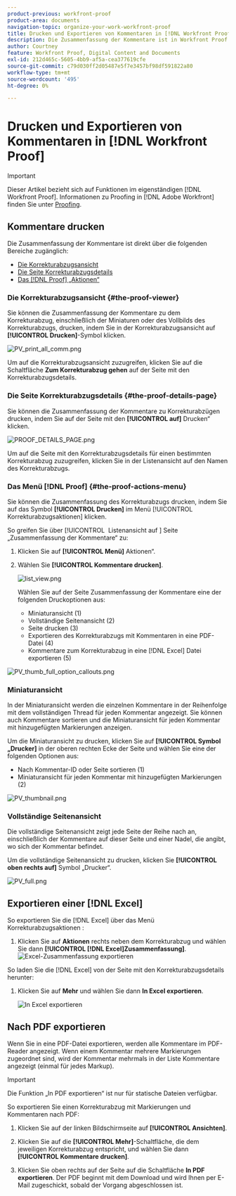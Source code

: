 ```yaml
---
product-previous: workfront-proof
product-area: documents
navigation-topic: organize-your-work-workfront-proof
title: Drucken und Exportieren von Kommentaren in [!DNL Workfront Proof]
description: Die Zusammenfassung der Kommentare ist in Workfront Proof verfügbar.
author: Courtney
feature: Workfront Proof, Digital Content and Documents
exl-id: 212d465c-5605-4bb9-af5a-cea377619cfe
source-git-commit: c79d030ff2d05487e5f7e3457bf98df591822a80
workflow-type: tm+mt
source-wordcount: '495'
ht-degree: 0%

---
```


# Drucken und Exportieren von Kommentaren in [!DNL Workfront Proof]

<!-- Audited: 4/2025 -->

>[!IMPORTANT]
>
>Dieser Artikel bezieht sich auf Funktionen im eigenständigen [!DNL Workfront Proof]. Informationen zu Proofing in [!DNL Adobe Workfront] finden Sie unter [Proofing](../../../review-and-approve-work/proofing/proofing.md).

## Kommentare drucken

Die Zusammenfassung der Kommentare ist direkt über die folgenden Bereiche zugänglich:

* [Die Korrekturabzugsansicht](#the-proof-viewer)
* [Die Seite Korrekturabzugsdetails](#the-proof-details-page)
* [Das  [!DNL Proof]  „Aktionen“](#the-proof-actions-menu)

### Die Korrekturabzugsansicht {#the-proof-viewer}

Sie können die Zusammenfassung der Kommentare zu dem Korrekturabzug, einschließlich der Miniaturen oder des Vollbilds des Korrekturabzugs, drucken, indem Sie in der Korrekturabzugsansicht auf **[!UICONTROL Drucken]**-Symbol klicken.

![PV_print_all_comm.png](assets/pv-print-all-comm-350x158.png)

Um auf die Korrekturabzugsansicht zuzugreifen, klicken Sie auf die Schaltfläche **Zum Korrekturabzug gehen** auf der Seite mit den Korrekturabzugsdetails.

### Die Seite Korrekturabzugsdetails {#the-proof-details-page}

Sie können die Zusammenfassung der Kommentare zu Korrekturabzügen drucken, indem Sie auf der Seite mit den **[!UICONTROL auf]** Drucken“ klicken.

![PROOF_DETAILS_PAGE.png](assets/proof-details-page-350x231.png)

Um auf die Seite mit den Korrekturabzugsdetails für einen bestimmten Korrekturabzug zuzugreifen, klicken Sie in der Listenansicht auf den Namen des Korrekturabzugs.

### Das Menü [!DNL Proof] {#the-proof-actions-menu}

Sie können die Zusammenfassung des Korrekturabzugs drucken, indem Sie auf das Symbol **[!UICONTROL Drucken]** im Menü [!UICONTROL Korrekturabzugsaktionen] klicken.

So greifen Sie über [!UICONTROL &#x200B; Listenansicht auf &#x200B;] Seite „Zusammenfassung der Kommentare“ zu:

1. Klicken Sie auf **[!UICONTROL Menü]** Aktionen“.
1. Wählen Sie **[!UICONTROL Kommentare drucken]**.

   ![list_view.png](assets/list-view-350x155.png)

   Wählen Sie auf der Seite Zusammenfassung der Kommentare eine der folgenden Druckoptionen aus:

   * Miniaturansicht (1)
   * Vollständige Seitenansicht (2)
   * Seite drucken (3)
   * Exportieren des Korrekturabzugs mit Kommentaren in eine PDF-Datei (4)
   * Kommentare zum Korrekturabzug in eine [!DNL Excel] Datei exportieren (5)

![PV_thumb_full_option_callouts.png](assets/pv-thumb-full-option-callouts-350x154.png)

### Miniaturansicht

In der Miniaturansicht werden die einzelnen Kommentare in der Reihenfolge mit dem vollständigen Thread für jeden Kommentar angezeigt. Sie können auch Kommentare sortieren und die Miniaturansicht für jeden Kommentar mit hinzugefügten Markierungen anzeigen.

Um die Miniaturansicht zu drucken, klicken Sie auf **[!UICONTROL Symbol „Drucker]** in der oberen rechten Ecke der Seite und wählen Sie eine der folgenden Optionen aus:

* Nach Kommentar-ID oder Seite sortieren (1)
* Miniaturansicht für jeden Kommentar mit hinzugefügten Markierungen (2)

![PV_thumbnail.png](assets/pv-thumbnail-350x290.png)

### Vollständige Seitenansicht

Die vollständige Seitenansicht zeigt jede Seite der Reihe nach an, einschließlich der Kommentare auf dieser Seite und einer Nadel, die angibt, wo sich der Kommentar befindet.

Um die vollständige Seitenansicht zu drucken, klicken Sie **[!UICONTROL oben rechts auf]** Symbol „Drucker“.

![PV_full.png](assets/pv-full-350x347.png)

## Exportieren einer [!DNL Excel]

So exportieren Sie die [!DNL Excel] über das Menü Korrekturabzugsaktionen :

1. Klicken Sie auf **Aktionen** rechts neben dem Korrekturabzug und wählen Sie dann **[!UICONTROL [!DNL Excel]Zusammenfassung]**.
   ![Excel-Zusammenfassung exportieren](assets/excel-summary-option.png)

So laden Sie die [!DNL Excel] von der Seite mit den Korrekturabzugsdetails herunter:

1. Klicken Sie auf **Mehr** und wählen Sie dann **In Excel exportieren**.

   ![In Excel exportieren](assets/export-to-excel.png)

## Nach PDF exportieren

Wenn Sie in eine PDF-Datei exportieren, werden alle Kommentare im PDF-Reader angezeigt. Wenn einem Kommentar mehrere Markierungen zugeordnet sind, wird der Kommentar mehrmals in der Liste Kommentare angezeigt (einmal für jedes Markup).

>[!IMPORTANT]
>
>Die Funktion „In PDF exportieren“ ist nur für statische Dateien verfügbar.

So exportieren Sie einen Korrekturabzug mit Markierungen und Kommentaren nach PDF:

1. Klicken Sie auf der linken Bildschirmseite auf **[!UICONTROL Ansichten]**.
1. Klicken Sie auf die **[!UICONTROL Mehr]**-Schaltfläche, die dem jeweiligen Korrekturabzug entspricht, und wählen Sie dann **[!UICONTROL Kommentare drucken]**.

1. Klicken Sie oben rechts auf der Seite auf die Schaltfläche **In PDF exportieren**. Der PDF beginnt mit dem Download und wird Ihnen per E-Mail zugeschickt, sobald der Vorgang abgeschlossen ist.
